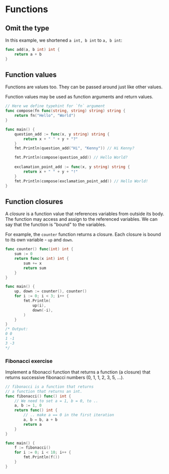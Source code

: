 # Functions

## Omit the type

In this example, we shortened `a int, b int` to `a, b int`:

```go
func add(a, b int) int {
	return a + b
}
```

## Function values

Functions are values too. They can be passed around just like other values.

Function values may be used as function arguments and return values.

```go
// Here we define typehint for `fn` argument
func compose(fn func(string, string) string) string {
	return fn("Hello", "World")
}

func main() {
	question_add := func(x, y string) string {
		return x + " " + y + "?"
	}
	fmt.Println(question_add("Hi", "Kenny")) // Hi Kenny?

	fmt.Println(compose(question_add)) // Hello World?
	
	exclamation_point_add := func(x, y string) string {
		return x + " " + y + "!"
	}
	fmt.Println(compose(exclamation_point_add)) // Hello World!
}
```

## Function closures

A *closure* is a function value that references variables from outside its body. 
The function may access and assign to the referenced variables. We can say that the function is "bound" to the variables.

For example, the `counter` function returns a closure. Each closure is bound to its own variable - `up` and `down`.

```go
func counter() func(int) int {
	sum := 0
	return func(x int) int {
		sum += x
		return sum
	}
}

func main() {
	up, down := counter(), counter()
	for i := 0; i < 3; i++ {
		fmt.Println(
			up(i),
			down(-i),
		)
	}
}
/* Output:
0 0
1 -1
3 -3
*/
```

### Fibonacci exercise

Implement a fibonacci function that returns a function (a closure) that returns successive fibonacci numbers (0, 1, 1, 2, 3, 5, ...).

```go
// fibonacci is a function that returns
// a function that returns an int.
func fibonacci() func() int {
	// We need to set a = 1, b = 0, to ..
	a, b := 1, 0
	return func() int {
		// .. make a == 0 in the first iteration
		a, b = b, a + b
		return a
	}
}

func main() {
	f := fibonacci()
	for i := 0; i < 10; i++ {
		fmt.Println(f())
	}
}
```
